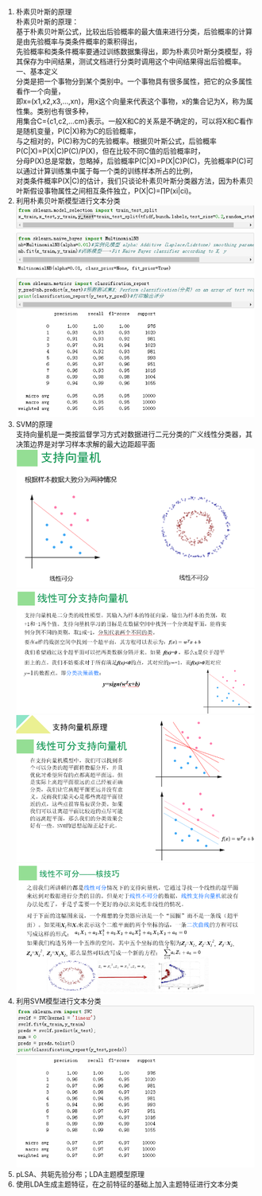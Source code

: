 1. 朴素贝叶斯的原理  
    朴素贝叶斯的原理：  
    基于朴素贝叶斯公式，比较出后验概率的最大值来进行分类，后验概率的计算是由先验概率与类条件概率的乘积得出，  
    先验概率和类条件概率要通过训练数据集得出，即为朴素贝叶斯分类模型，将其保存为中间结果，测试文档进行分类时调用这个中间结果得出后验概率。  
    一、基本定义  
    分类是把一个事物分到某个类别中。一个事物具有很多属性，把它的众多属性看作一个向量，  
    即x=(x1,x2,x3,…,xn)，用x这个向量来代表这个事物，x的集合记为X，称为属性集。类别也有很多种，  
    用集合C={c1,c2,…cm}表示。一般X和C的关系是不确定的，可以将X和C看作是随机变量，P(C|X)称为C的后验概率，  
    与之相对的，P(C)称为C的先验概率。根据贝叶斯公式，后验概率P(C|X)=P(X|C)P(C)/P(X)，但在比较不同C值的后验概率时，  
    分母P(X)总是常数，忽略掉，后验概率P(C|X)=P(X|C)P(C)，先验概率P(C)可以通过计算训练集中属于每一个类的训练样本所占的比例，  
    对类条件概率P(X|C)的估计，我们只谈论朴素贝叶斯分类器方法，因为朴素贝叶斯假设事物属性之间相互条件独立，P(X|C)=∏P(xi|ci)。  
2. 利用朴素贝叶斯模型进行文本分类  
    ![img](https://github.com/lbj000/nlp/blob/master/贝叶斯分类结果.png)  
3. SVM的原理  
    支持向量机是一类按监督学习方式对数据进行二元分类的广义线性分类器，其决策边界是对学习样本求解的最大边距超平面  
    ![img](https://github.com/lbj000/nlp/blob/master/SVM-1.png)  
    ![img](https://github.com/lbj000/nlp/blob/master/SVM-2.png)  
    ![img](https://github.com/lbj000/nlp/blob/master/SVM-3.png)  
    ![img](https://github.com/lbj000/nlp/blob/master/SVM-4.png)  
4. 利用SVM模型进行文本分类  
    ![img](https://github.com/lbj000/nlp/blob/master/SVM分类结果.png) 
5. pLSA、共轭先验分布；LDA主题模型原理  
6. 使用LDA生成主题特征，在之前特征的基础上加入主题特征进行文本分类  
